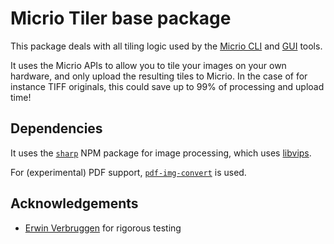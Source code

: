 # Micrio Tiler base package

This package deals with all tiling logic used by the [Micrio CLI](https://github.com/Q42/Micrio.Tiler/tree/main/CLI) and [GUI](https://github.com/Q42/Micrio.Tiler/tree/main/GUI) tools.

It uses the Micrio APIs to allow you to tile your images on your own hardware, and only upload the resulting tiles to Micrio. In the case of for instance TIFF originals, this could save up to 99% of processing and upload time!

## Dependencies

It uses the [`sharp`](https://www.npmjs.com/package/sharp) NPM package for image processing, which uses [libvips](https://www.libvips.org/).

For (experimental) PDF support, [`pdf-img-convert`](https://www.npmjs.com/package/pdf-img-convert) is used.

## Acknowledgements

* [Erwin Verbruggen](https://github.com/verwinv) for rigorous testing
